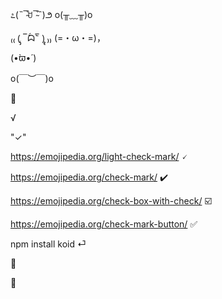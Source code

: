 ೭(˵¯̴͒ꇴ¯̴͒˵)౨
o(╥﹏╥)o 

₍₍ (̨̡ ‾᷄ᗣ‾᷅ )̧̢ ₎₎
(=・ω・=)，

(•̀ϖ•́ )

o(￣︶￣)o

🎨 

 √ 

 "✓"

https://emojipedia.org/light-check-mark/
 🗸

https://emojipedia.org/check-mark/
 ✔️

https://emojipedia.org/check-box-with-check/
 ☑️

https://emojipedia.org/check-mark-button/
 ✅


npm install koid ⏎

 🚫 

 🚀 
